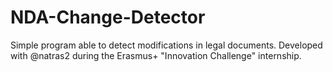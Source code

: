 # NDA-Change-Detector
Simple program able to detect modifications in legal documents.
Developed with @natras2 during the Erasmus+ "Innovation Challenge" internship.
